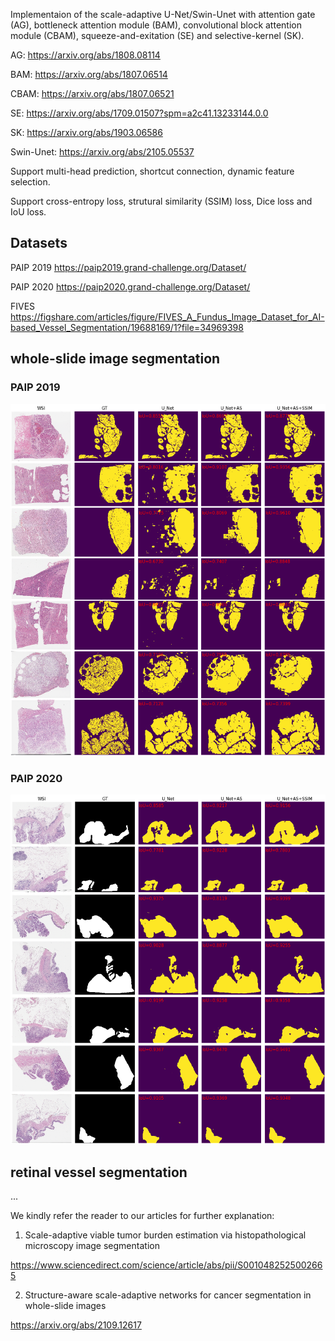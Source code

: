 Implementaion of the scale-adaptive U-Net/Swin-Unet with attention gate (AG), bottleneck attention module (BAM), convolutional block attention module (CBAM), squeeze-and-exitation (SE) and selective-kernel (SK).

AG: https://arxiv.org/abs/1808.08114

BAM: https://arxiv.org/abs/1807.06514

CBAM: https://arxiv.org/abs/1807.06521

SE: https://arxiv.org/abs/1709.01507?spm=a2c41.13233144.0.0

SK: https://arxiv.org/abs/1903.06586

Swin-Unet: https://arxiv.org/abs/2105.05537

Support multi-head prediction, shortcut connection, dynamic feature selection.

Support cross-entropy loss, strutural similarity (SSIM) loss, Dice loss and IoU loss.

## Datasets

PAIP 2019 https://paip2019.grand-challenge.org/Dataset/

PAIP 2020 https://paip2020.grand-challenge.org/Dataset/

FIVES https://figshare.com/articles/figure/FIVES_A_Fundus_Image_Dataset_for_AI-based_Vessel_Segmentation/19688169/1?file=34969398

## whole-slide image segmentation

### PAIP 2019
![2019](/results/segmap.jpeg)

### PAIP 2020
![2020](/results/segmap2020.jpeg)

## retinal vessel segmentation

...

We kindly refer the reader to our articles for further explanation: 

1. Scale-adaptive viable tumor burden estimation via histopathological microscopy image segmentation

https://www.sciencedirect.com/science/article/abs/pii/S0010482525002665

2. Structure-aware scale-adaptive networks for cancer segmentation in whole-slide images

https://arxiv.org/abs/2109.12617